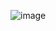 ![image](https://github.com/alx3416/Soa-2024-1/assets/63263335/cd9c398e-c042-4af2-b05d-456f768c27b9)

